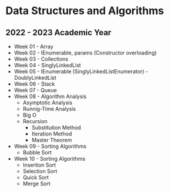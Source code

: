 # Data Structures and Algorithms
## 2022 - 2023 Academic Year

* Week 01 - Array
* Week 02 - IEnumerable, params (Constructor overloading)
* Week 03 - Collections
* Week 04 - SinglyLinkedList
* Week 05 - IEnumerable (SinglyLinkedListEnumerator) - DoublyLinkedList 
* Week 06 - Stack
* Week 07 - Queue
* Week 08 - Algorithm Analysis
    - Asymptotic Analysis
    - Runnig-Time Analysis 
    - Big O
    - Recursion
        - Substitution Method
        - Iteration Method
        - Master Theorem
* Week 09 - Sorting Algorithms
    - Bubble Sort
* Week 10 - Sorting Algorithms
    - Insertion Sort
    - Selection Sort
    - Quick Sort
    - Merge Sort




 

